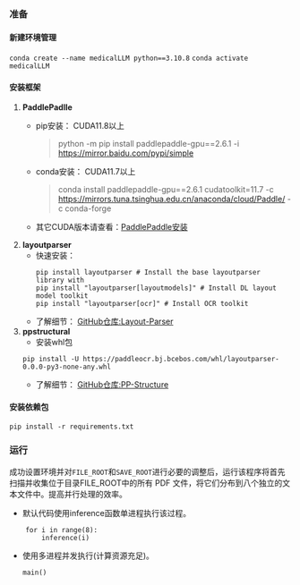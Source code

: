 ### 准备
#### 新建环境管理
`conda create --name medicalLLM python==3.10.8`
`conda activate medicalLLM`
#### 安装框架
1. **PaddlePadlle**
   * pip安装：
      CUDA11.8以上
        > python -m pip install paddlepaddle-gpu==2.6.1 -i https://mirror.baidu.com/pypi/simple

   * conda安装：
       CUDA11.7以上
       > conda install paddlepaddle-gpu==2.6.1 cudatoolkit=11.7 -c https://mirrors.tuna.tsinghua.edu.cn/anaconda/cloud/Paddle/ -c conda-forge
   * 其它CUDA版本请查看：[PaddlePaddle安装](https://www.paddlepaddle.org.cn/en/install/quick?docurl=/documentation/docs/en/install/pip/linux-pip_en.html)
2. **layoutparser**
   * 快速安装：
        ```
        pip install layoutparser # Install the base layoutparser library with
        pip install "layoutparser[layoutmodels]" # Install DL layout model toolkit
        pip install "layoutparser[ocr]" # Install OCR toolkit
        ```
   * 了解细节：
      [GitHub仓库:Layout-Parser](https://github.com/Layout-Parser/)
3. **ppstructural**
   * 安装whl包
    ```
    pip install -U https://paddleocr.bj.bcebos.com/whl/layoutparser-0.0.0-py3-none-any.whl
    ```
   * 了解细节：
      [GitHub仓库:PP-Structure](https://github.com/PaddlePaddle/PaddleOCR/tree/main/ppstructure)
#### 安装依赖包
`pip install -r requirements.txt`

### 运行
成功设置环境并对`FILE_ROOT`和`SAVE_ROOT`进行必要的调整后，运行该程序将首先扫描并收集位于目录FILE_ROOT中的所有 PDF 文件，将它们分布到八个独立的文本文件中。提高并行处理的效率。
* 默认代码使用inference函数单进程执行该过程。
```
    for i in range(8):
        inference(i)
```
* 使用多进程并发执行(计算资源充足)。
  ```
  main()
  ```



